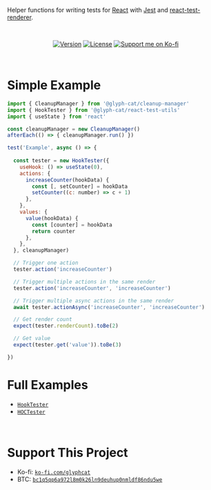Helper functions for writing tests for [React](https://reactjs.org) with [Jest](https://reactjs.org) and [react-test-renderer](https://www.npmjs.com/package/react-test-renderer).

<br/>

<div align="center">

[![Version](https://img.shields.io/npm/v/@glyph-cat/react-test-utils)](https://github.com/glyph-cat/react-test-utils/releases)
[![License](https://img.shields.io/github/license/glyph-cat/react-test-utils)](https://github.com/glyph-cat/react-test-utils/blob/main/LICENSE)
[![Support me on Ko-fi](https://img.shields.io/static/v1?label&logo=kofi&logoColor=ffffff&message=Support%20me%20on%20Ko-fi&color=FF5E5B)](https://ko-fi.com/glyphcat)

</div>

<br/>

# Simple Example

```js
import { CleanupManager } from '@glyph-cat/cleanup-manager'
import { HookTester } from '@glyph-cat/react-test-utils'
import { useState } from 'react'

const cleanupManager = new CleanupManager()
afterEach(() => { cleanupManager.run() })

test('Example', async () => {
  
  const tester = new HookTester({
    useHook: () => useState(0),
    actions: {
      increaseCounter(hookData) {
        const [, setCounter] = hookData
        setCounter((c: number) => c + 1)
      },
    },
    values: {
      value(hookData) {
        const [counter] = hookData
        return counter
      },
    },
  }, cleanupManager)

  // Trigger one action
  tester.action('increaseCounter')

  // Trigger multiple actions in the same render
  tester.action('increaseCounter', 'increaseCounter')

  // Trigger multiple async actions in the same render
  await tester.actionAsync('increaseCounter', 'increaseCounter')

  // Get render count
  expect(tester.renderCount).toBe(2)

  // Get value
  expect(tester.get('value')).toBe(3)

})
```

# Full Examples
* [`HookTester`](https://github.com/glyph-cat/react-test-utils/blob/main/src/api/hook-tester/index.test.ts)
* [`HOCTester`](https://github.com/glyph-cat/react-test-utils/blob/main/src/api/hoc-tester/index.test.tsx)

<br/>

# Support This Project

* Ko-fi: [`ko-fi.com/glyphcat`](https://ko-fi.com/glyphcat)
* BTC: [`bc1q5qp6a972l8m0k26ln9deuhup0nmldf86ndu5we`](bitcoin:bc1q5qp6a972l8m0k26ln9deuhup0nmldf86ndu5we)

<br/>

